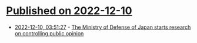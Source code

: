 # [Published on 2022-12-10](index.md)

* [2022-12-10, 03:51:27](https://news.ycombinator.com/item?id=33929706) - [The Ministry of Defense of Japan starts research on controlling public opinion](https://nordot.app/973917552334143488)

